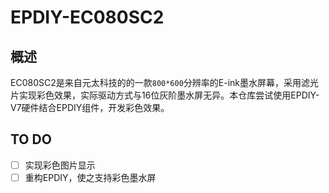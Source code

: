 # EPDIY-EC080SC2
## 概述
EC080SC2是来自元太科技的的一款`800*600`分辨率的E-ink墨水屏幕，采用滤光片实现彩色效果，实际驱动方式与16位灰阶墨水屏无异。本仓库尝试使用EPDIY-V7硬件结合EPDIY组件，开发彩色效果。
## TO DO
- [ ] 实现彩色图片显示 
- [ ] 重构EPDIY，使之支持彩色墨水屏 